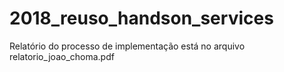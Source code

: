 # 2018_reuso_handson_services

Relatório do processo de implementação está no arquivo relatorio_joao_choma.pdf
